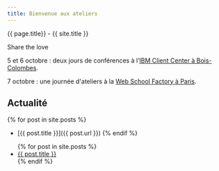 ```yaml
---
title: Bienvenue aux ateliers 
---
```


{{ page.title}} - {{ site.title }}

Share the love

5 et 6 octobre : deux jours de conférences à l’[IBM Client Center à Bois-Colombes](https://www.paris-web.fr/lieux/#conferences).

7 octobre : une journée d'ateliers à la [Web School Factory à Paris](https://www.paris-web.fr/lieux/#ateliers). 

## Actualité

{% for post in site.posts %}
  - [{{ post.title }}]({{ post.url }})
{% endif %}

<ul>
{% for post in site.posts %}
<li><a href="{{ post.url }}">{{ post.title }}</a></li>
{% endif %}
</ul>
